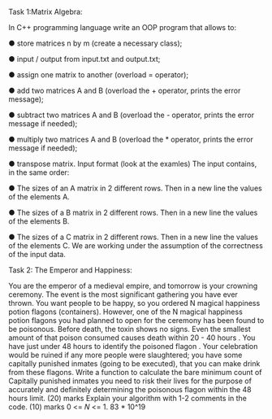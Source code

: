 Task 1:Matrix Algebra:

In C++ programming language write an OOP program that allows to:

● store matrices n by m (create a necessary class);

● input / output from input.txt and output.txt;

● assign one matrix to another (overload = operator);

● add two matrices A and B (overload the + operator, prints the error message);

● subtract two matrices A and B (overload the - operator, prints the error message
if needed);

● multiply two matrices A and B (overload the * operator, prints the error
message if needed);

● transpose matrix.
Input format (look at the examles)
The input contains, in the same order:

● The sizes of an A matrix in 2 different rows. Then in a new line the values of
the elements A.

● The sizes of a B matrix in 2 different rows. Then in a new line the values of the
elements B.

● The sizes of a C matrix in 2 different rows. Then in a new line the values of the
elements C.
We are working under the assumption of the correctness of the input data.

Task 2: The Emperor and Happiness:

You are the emperor of a medieval empire, and tomorrow is your crowning ceremony.
The event is the most significant gathering you have ever thrown.
You want people to be happy, so you ordered N magical happiness potion
flagons (containers). However, one of the N magical happiness potion flagons you
had planned to open for the ceremony has been found to be poisonous.
Before death, the toxin shows no signs. Even the smallest amount of that poison
consumed causes death within 20 - 40 hours .
You have just under 48 hours to identify the poisoned flagon . Your celebration
would be ruined if any more people were slaughtered; you have some capitally
punished inmates (going to be executed), that you can make drink from these
flagons.
Write a function to calculate the bare minimum count of Capitally punished
inmates you need to risk their lives for the purpose of accurately and definitely
determining the poisonous flagon within the 48 hours limit. (20) marks
Explain your algorithm with 1-2 comments in the code. (10) marks
0 <= 𝑁 <= 1. 83 * 10^19

